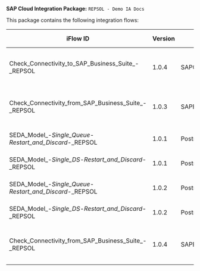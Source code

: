 **SAP Cloud Integration Package:** `REPSOL - Demo IA Docs`

This package contains the following integration flows:
<!-- IFLOW_TABLE_START -->
| iFlow ID      | Version | Sender        | Receiver      | Description                        | Details Link |
| ------------- | ------- | ------------- | ------------- | ---------------------------------- | ------------ |
| Check_Connectivity_to_SAP_Business_Suite_-_REPSOL | 1.0.4 | SAPCloudforCustomer | SAPERP | Check Connectivity with SAP Business Suite | [View Details](Check_Connectivity_to_SAP_Business_Suite_-_REPSOL/1.0.4/readme.md) |
| Check_Connectivity_from_SAP_Business_Suite_-_REPSOL | 1.0.3 | SAPERP | SAPCloudforCustomer | Check Connectivity with SAP Business Suite | [View Details](Check_Connectivity_from_SAP_Business_Suite_-_REPSOL/1.0.3/readme.md) |
| SEDA_Model_-_Single_Queue_-_Restart_and_Discard_-_REPSOL | 1.0.1 | Postman | Dummy | Demo SEDA Iflow with JMS | [View Details](SEDA_Model_-_Single_Queue_-_Restart_and_Discard_-_REPSOL/1.0.1/readme.md) |
| SEDA_Model_-_Single_DS_-_Restart_and_Discard_-_REPSOL | 1.0.1 | Postman | Dummy | Demo SEDA Iflow with DS | [View Details](SEDA_Model_-_Single_DS_-_Restart_and_Discard_-_REPSOL/1.0.1/readme.md) |
| SEDA_Model_-_Single_Queue_-_Restart_and_Discard_-_REPSOL | 1.0.2 | Postman | Dummy | Demo SEDA Iflow with JMS | [View Details](SEDA_Model_-_Single_Queue_-_Restart_and_Discard_-_REPSOL/1.0.2/readme.md) |
| SEDA_Model_-_Single_DS_-_Restart_and_Discard_-_REPSOL | 1.0.2 | Postman | Dummy | Demo SEDA Iflow with DS | [View Details](SEDA_Model_-_Single_DS_-_Restart_and_Discard_-_REPSOL/1.0.2/readme.md) |
| Check_Connectivity_from_SAP_Business_Suite_-_REPSOL | 1.0.4 | SAPERP | SAPCloudforCustomer | Check Connectivity with SAP Business Suite | [View Details](Check_Connectivity_from_SAP_Business_Suite_-_REPSOL/1.0.4/readme.md) |
<!-- IFLOW_TABLE_END -->

